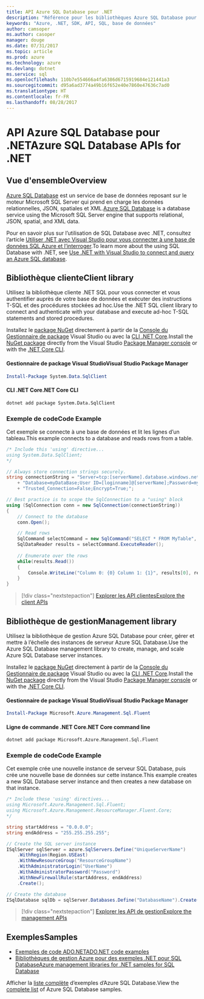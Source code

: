 ```yaml
---
title: API Azure SQL Database pour .NET
description: "Référence pour les bibliothèques Azure SQL Database pour .NET"
keywords: "Azure, .NET, SDK, API, SQL, base de données"
author: camsoper
ms.author: casoper
manager: douge
ms.date: 07/31/2017
ms.topic: article
ms.prod: azure
ms.technology: azure
ms.devlang: dotnet
ms.service: sql
ms.openlocfilehash: 110b7e554666a4fa6386d6715919684e121441a3
ms.sourcegitcommit: d95a6ad3774a49b16f652e40e7860e47636c7ad0
ms.translationtype: HT
ms.contentlocale: fr-FR
ms.lasthandoff: 08/28/2017
---
```

# <a name="azure-sql-database-apis-for-net"></a><span data-ttu-id="13d44-104">API Azure SQL Database pour .NET</span><span class="sxs-lookup"><span data-stu-id="13d44-104">Azure SQL Database APIs for .NET</span></span>

## <a name="overview"></a><span data-ttu-id="13d44-105">Vue d'ensemble</span><span class="sxs-lookup"><span data-stu-id="13d44-105">Overview</span></span>

<span data-ttu-id="13d44-106">[Azure SQL Database](https://docs.microsoft.com/azure/sql-database/sql-database-technical-overview) est un service de base de données reposant sur le moteur Microsoft SQL Server qui prend en charge les données relationnelles, JSON, spatiales et XML.</span><span class="sxs-lookup"><span data-stu-id="13d44-106">[Azure SQL Database](https://docs.microsoft.com/azure/sql-database/sql-database-technical-overview) is a database service using the Microsoft SQL Server engine that supports relational, JSON, spatial, and XML data.</span></span> 

<span data-ttu-id="13d44-107">Pour en savoir plus sur l’utilisation de SQL Database avec .NET, consultez l’article [Utiliser .NET avec Visual Studio pour vous connecter à une base de données SQL Azure et l’interroger](https://docs.microsoft.com/azure/sql-database/sql-database-connect-query-dotnet-visual-studio).</span><span class="sxs-lookup"><span data-stu-id="13d44-107">To learn more about the using SQL Database with .NET, see [Use .NET with Visual Studio to connect and query an Azure SQL database](https://docs.microsoft.com/azure/sql-database/sql-database-connect-query-dotnet-visual-studio).</span></span>

## <a name="client-library"></a><span data-ttu-id="13d44-108">Bibliothèque cliente</span><span class="sxs-lookup"><span data-stu-id="13d44-108">Client library</span></span>

<span data-ttu-id="13d44-109">Utilisez la bibliothèque cliente .NET SQL pour vous connecter et vous authentifier auprès de votre base de données et exécuter des instructions T-SQL et des procédures stockées ad hoc.</span><span class="sxs-lookup"><span data-stu-id="13d44-109">Use the .NET SQL client library to connect and authenticate with your database and execute ad-hoc T-SQL statements and stored procedures.</span></span>

<span data-ttu-id="13d44-110">Installez le [package NuGet]( https://www.nuget.org/packages/System.Data.SqlClient) directement à partir de la [Console du Gestionnaire de package](https://docs.microsoft.com/nuget/tools/package-manager-console) Visual Studio ou avec la [CLI .NET Core](https://docs.microsoft.com/en-us/dotnet/core/tools/dotnet-add-package).</span><span class="sxs-lookup"><span data-stu-id="13d44-110">Install the [NuGet package]( https://www.nuget.org/packages/System.Data.SqlClient) directly from the Visual Studio [Package Manager console](https://docs.microsoft.com/nuget/tools/package-manager-console) or with the [.NET Core CLI](https://docs.microsoft.com/en-us/dotnet/core/tools/dotnet-add-package).</span></span>

#### <a name="visual-studio-package-manager"></a><span data-ttu-id="13d44-111">Gestionnaire de package Visual Studio</span><span class="sxs-lookup"><span data-stu-id="13d44-111">Visual Studio Package Manager</span></span>

```powershell
Install-Package System.Data.SqlClient
```

#### <a name="net-core-cli"></a><span data-ttu-id="13d44-112">CLI .NET Core</span><span class="sxs-lookup"><span data-stu-id="13d44-112">.NET Core CLI</span></span>

```bash
dotnet add package System.Data.SqlClient
```

### <a name="code-example"></a><span data-ttu-id="13d44-113">Exemple de code</span><span class="sxs-lookup"><span data-stu-id="13d44-113">Code Example</span></span>

<span data-ttu-id="13d44-114">Cet exemple se connecte à une base de données et lit les lignes d’un tableau.</span><span class="sxs-lookup"><span data-stu-id="13d44-114">This example connects to a database and reads rows from a table.</span></span>

```csharp
/* Include this 'using' directive...
using System.Data.SqlClient;
*/

// Always store connection strings securely. 
string connectionString = "Server=tcp:[serverName].database.windows.net;" 
    + "Database=myDataBase;User ID=[loginname]@[serverName];Password=myPassword;"
    + "Trusted_Connection=False;Encrypt=True;";

// Best practice is to scope the SqlConnection to a "using" block
using (SqlConnection conn = new SqlConnection(connectionString))
{
    // Connect to the database
    conn.Open();

    // Read rows
    SqlCommand selectCommand = new SqlCommand("SELECT * FROM MyTable", conn);
    SqlDataReader results = selectCommand.ExecuteReader();
    
    // Enumerate over the rows
    while(results.Read())
    {
        Console.WriteLine("Column 0: {0} Column 1: {1}", results[0], results[1]);
    }
}
```

> [!div class="nextstepaction"]
> [<span data-ttu-id="13d44-115">Explorer les API clientes</span><span class="sxs-lookup"><span data-stu-id="13d44-115">Explore the client APIs</span></span>](/dotnet/api/overview/azure/sql/client)

## <a name="management-library"></a><span data-ttu-id="13d44-116">Bibliothèque de gestion</span><span class="sxs-lookup"><span data-stu-id="13d44-116">Management library</span></span>

<span data-ttu-id="13d44-117">Utilisez la bibliothèque de gestion Azure SQL Database pour créer, gérer et mettre à l’échelle des instances de serveur Azure SQL Database.</span><span class="sxs-lookup"><span data-stu-id="13d44-117">Use the Azure SQL Database management library to create, manage, and scale Azure SQL Database server instances.</span></span>

<span data-ttu-id="13d44-118">Installez le [package NuGet](https://www.nuget.org/packages/Microsoft.Azure.Management.Sql.Fluent/) directement à partir de la [Console du Gestionnaire de package](https://docs.microsoft.com/nuget/tools/package-manager-console) Visual Studio ou avec la [CLI .NET Core](https://docs.microsoft.com/dotnet/core/tools/dotnet-add-package).</span><span class="sxs-lookup"><span data-stu-id="13d44-118">Install the [NuGet package](https://www.nuget.org/packages/Microsoft.Azure.Management.Sql.Fluent/) directly from the Visual Studio [Package Manager console](https://docs.microsoft.com/nuget/tools/package-manager-console) or with the [.NET Core CLI](https://docs.microsoft.com/dotnet/core/tools/dotnet-add-package).</span></span>

#### <a name="visual-studio-package-manager"></a><span data-ttu-id="13d44-119">Gestionnaire de package Visual Studio</span><span class="sxs-lookup"><span data-stu-id="13d44-119">Visual Studio Package Manager</span></span>

```powershell
Install-Package Microsoft.Azure.Management.Sql.Fluent
``` 

#### <a name="net-core-command-line"></a><span data-ttu-id="13d44-120">Ligne de commande .NET Core</span><span class="sxs-lookup"><span data-stu-id="13d44-120">.NET Core command line</span></span>

```bash
dotnet add package Microsoft.Azure.Management.Sql.Fluent
```

### <a name="code-example"></a><span data-ttu-id="13d44-121">Exemple de code</span><span class="sxs-lookup"><span data-stu-id="13d44-121">Code Example</span></span>

<span data-ttu-id="13d44-122">Cet exemple crée une nouvelle instance de serveur SQL Database, puis crée une nouvelle base de données sur cette instance.</span><span class="sxs-lookup"><span data-stu-id="13d44-122">This example creates a new SQL Database server instance and then creates a new database on that instance.</span></span>

```csharp
/* Include these 'using' directives...
using Microsoft.Azure.Management.Sql.Fluent;
using Microsoft.Azure.Management.ResourceManager.Fluent.Core;
*/

string startAddress = "0.0.0.0";
string endAddress = "255.255.255.255";

// Create the SQL server instance
ISqlServer sqlServer = azure.SqlServers.Define("UniqueServerName")
    .WithRegion(Region.USEast)
    .WithNewResourceGroup("ResourceGroupName")
    .WithAdministratorLogin("UserName")
    .WithAdministratorPassword("Password")
    .WithNewFirewallRule(startAddress, endAddress)
    .Create();

// Create the database
ISqlDatabase sqlDb = sqlServer.Databases.Define("DatabaseName").Create();
```

> [!div class="nextstepaction"]
> [<span data-ttu-id="13d44-123">Explorer les API de gestion</span><span class="sxs-lookup"><span data-stu-id="13d44-123">Explore the management APIs</span></span>](/dotnet/api/overview/azure/sql/management)

## <a name="samples"></a><span data-ttu-id="13d44-124">Exemples</span><span class="sxs-lookup"><span data-stu-id="13d44-124">Samples</span></span>

- [<span data-ttu-id="13d44-125">Exemples de code ADO.NET</span><span class="sxs-lookup"><span data-stu-id="13d44-125">ADO.NET code examples</span></span>](/dotnet/framework/data/adonet/ado-net-code-examples)
- [<span data-ttu-id="13d44-126">Bibliothèques de gestion Azure pour des exemples .NET pour SQL Database</span><span class="sxs-lookup"><span data-stu-id="13d44-126">Azure management libraries for .NET samples for SQL Database</span></span>](/dotnet/azure/dotnet-sdk-azure-sql-database-samples)

<span data-ttu-id="13d44-127">Afficher la [liste complète](https://azure.microsoft.com/en-us/resources/samples/?platform=dotnet&term=sql+database) d’exemples d’Azure SQL Database.</span><span class="sxs-lookup"><span data-stu-id="13d44-127">View the [complete list](https://azure.microsoft.com/en-us/resources/samples/?platform=dotnet&term=sql+database) of Azure SQL Database samples.</span></span>

